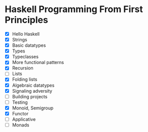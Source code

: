 # Haskell Programming From First Principles

- [x] Hello Haskell
- [x] Strings
- [x] Basic datatypes
- [x] Types
- [x] Typeclasses
- [x] More functional patterns
- [x] Recursion
- [ ] Lists
- [x] Folding lists
- [x] Algebraic datatypes
- [x] Signaling adversity
- [ ] Building projects
- [ ] Testing
- [x] Monoid, Semigroup
- [x] Functor
- [ ] Applicative
- [ ] Monads
